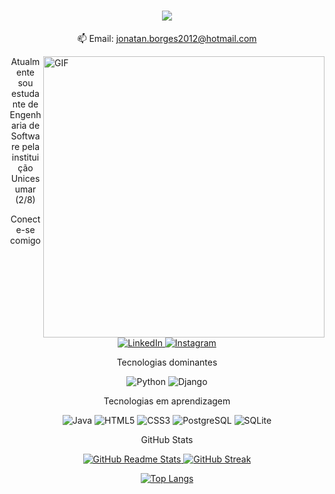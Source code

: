 <h1 align="center">
  <a href="https://git.io/typing-svg">
    <img src="https://readme-typing-svg.herokuapp.com?font=Fira+Code&size=30&duration=2000&pause=500&color=0ECFF7&width=450&lines=Oi!+%F0%9F%91%8B;Eu+sou+Jonathan+Borges...+;Prazer+em+conhecer+você!&center=true&size=30" />
  </a>
</h1>

<p align="center">
  📫 Email: <a href="mailto:jonatan.borges2012@hotmail.com">jonatan.borges2012@hotmail.com</a>
</p>

<div>
  <img align="right" alt="GIF" src="https://1099028l.ha.azioncdn.net/image/manutencao/manutencao.gif" width="450px"/>
</div>

<p align="center">Atualmente sou estudante de Engenharia de Software pela instituição Unicesumar (2/8)</p>

<p align="center">Conecte-se comigo</p>
<p align="center">
  <a href="https://www.linkedin.com/in/jhonedev/">
    <img src="https://img.shields.io/badge/LinkedIn-0077B5?style=for-the-badge&logo=linkedin&logoColor=white" alt="LinkedIn">
  </a>
  <a href="https://www.instagram.com/_baruc96/">
    <img src="https://img.shields.io/badge/-Instagram-%23E4405F?style=for-the-badge&logo=instagram&logoColor=white" alt="Instagram">
  </a>
</p>

<p align="center">Tecnologias dominantes</p>
<p align="center">
  <img src="https://img.shields.io/badge/python-3670A0?style=for-the-badge&logo=python&logoColor=ffdd54" alt="Python">
  <img src="https://img.shields.io/badge/django-%23092E20.svg?style=for-the-badge&logo=django&logoColor=white" alt="Django">
</p>

<p align="center">Tecnologias em aprendizagem</p>
<p align="center">
  <img src="https://img.shields.io/badge/java-%23ED8B00.svg?style=for-the-badge&logo=openjdk&logoColor=white" alt="Java">
  <img src="https://img.shields.io/badge/HTML5-E34F26?style=for-the-badge&logo=html5&logoColor=white" alt="HTML5">
  <img src="https://img.shields.io/badge/CSS3-1572B6?style=for-the-badge&logo=css3&logoColor=white" alt="CSS3">
  <img src="https://img.shields.io/badge/PostgreSQL-000?style=for-the-badge&logo=postgresql" alt="PostgreSQL">
  <img src="https://img.shields.io/badge/SQLite-000?style=for-the-badge&logo=sqlite&logoColor=07405E" alt="SQLite">
</p>

<p align="center">GitHub Stats</p>

<p align="center">
  <a href="https://github.com/anuraghazra/github-readme-stats">
    <img src="https://github-readme-stats.vercel.app/api?username=jhonedev&show_icons=true&theme=dracula&bg_color=000&title_color=30A3DC&text_color=FFF" alt="GitHub Readme Stats">
  </a>
  <a href="https://git.io/streak-stats">
    <img src="https://streak-stats.demolab.com/?user=jhonedev&theme=dracula&background=000&border=FFFFFF&dates=FFF&ring=30A3DC" alt="GitHub Streak">
  </a>
</p>

<p align="center">
  <a href="https://github.com/anuraghazra/github-readme-stats">
    <img src="https://github-readme-stats.vercel.app/api/top-langs/?username=jhonedev&layout=compact&theme=dracula&bg_color=000&title_color=30A3DC&text_color=FFF" alt="Top Langs">
  </a>
</p>
